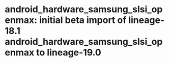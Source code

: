 # android_hardware_samsung_slsi_openmax:  initial beta import of lineage-18.1 android_hardware_samsung_slsi_openmax to lineage-19.0

